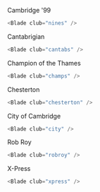 Cambridge '99

```js
<Blade club="nines" />
```

Cantabrigian

```js
<Blade club="cantabs" />
```

Champion of the Thames

```js
<Blade club="champs" />
```

Chesterton

```js
<Blade club="chesterton" />
```

City of Cambridge

```js
<Blade club="city" />
```
Rob Roy

```js
<Blade club="robroy" />
```

X-Press

```js
<Blade club="xpress" />
```
